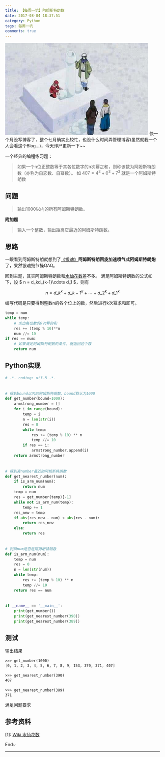 ```yaml
---
title: 【每周一坑】阿姆斯特朗数
date: 2017-08-04 18:37:51
category: Python
tags: 每周一坑
comments: true
---
```


![armstrong](/images/imagesource/17-08-04.jpg )
快一个月没写博客了，整个七月确实比较忙，也没什么时间弄管理博客(虽然就我一个人会看这个Blog...)，今天诈尸更新一下~~



一个经典的编程练习题：
> 如果一个n位正整数等于其各位数字的n次幂之和，则称该数为阿姆斯特朗数（亦称为自恋数、自幂数）。
如 $407 = 4^3 + 0^3 + 7^3$ 就是一个阿姆斯特朗数

## 问题
> 输出1000以内的所有阿姆斯特朗数。

**附加题**
> 输入一个整数，输出距离它最近的阿姆斯特朗数。

<!--more-->

## 思路

一眼看到阿姆斯特朗就想到了[《银魂》](http://v.youku.com/v_show/id_XMjY1ODQ2MzM1Ng==.html?spm=a2h1n.8261147.0.0)**阿姆斯特朗回旋加速喷气式阿姆斯特朗炮**了，果然银魂毁节操QAQ。

回到主题，其实阿姆斯特朗数和[水仙花数](https://zh.wikipedia.org/wiki/%E6%B0%B4%E4%BB%99%E8%8A%B1%E6%95%B0)差不多。
满足阿姆斯特朗数的公式如下，设 $ n = d\_kd\_{k-1}\cdots d\_1 $，则有

$$
n = d\_k^k + d\_{k-1}^k+\cdots+d\_2^k+d\_1^k
$$

编写代码是只要得到整数n的各个位上的数，然后进行k次幂求和即可。

```python
temp = num
while temp:
    # 求出每位数的k次幂的和
    res += (temp % 10)**n
    num //= 10
if res == num:
    # 如果满足阿姆斯特朗数的条件，就返回这个数
    return num
```

## Python实现
```python
# -*- coding: utf-8 -*-


# 得到bound以内的阿姆斯特朗数，bound默认为1000
def get_number(bound=1000):
    armstrong_number = []
    for i in range(bound):
        temp = i
        n = len(str(i))
        res = 0
        while temp:
            res += (temp % 10) ** n
            temp //= 10
        if res == i:
            armstrong_number.append(i)
    return armstrong_number


# 得到离number最近的阿姆斯特朗数
def get_nearest_number(num):
    if is_arm_num(num):
        return num
    temp = num
    res = get_number(temp)[-1]
    while not is_arm_num(temp):
        temp += 1
    res_new = temp
    if abs(res_new - num) < abs(res - num):
        return res_new
    else:
        return res


# 判断num是否是阿姆斯特朗数
def is_arm_num(num):
    temp = num
    res = 0
    n = len(str(num))
    while temp:
        res += (temp % 10) ** n
        temp //= 10
    return res == num


if __name__ == '__main__':
    print(get_number())
    print(get_nearest_number(390))
    print(get_nearest_number(389))

```

## 测试

输出结果

```ptyhon
>>> get_number(1000)
[0, 1, 2, 3, 4, 5, 6, 7, 8, 9, 153, 370, 371, 407]

>>> get_nearest_number(390)
407

>>> get_nearest_number(389)
371
```

满足问题要求

## 参考资料
[1]: [Wiki 水仙花数](https://zh.wikipedia.org/wiki/%E6%B0%B4%E4%BB%99%E8%8A%B1%E6%95%B0)

End~

---



